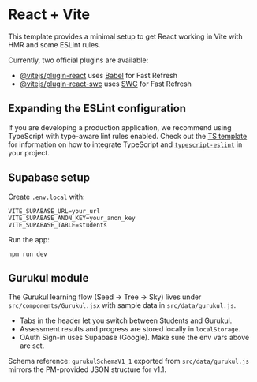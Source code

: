 # React + Vite

This template provides a minimal setup to get React working in Vite with HMR and some ESLint rules.

Currently, two official plugins are available:

- [@vitejs/plugin-react](https://github.com/vitejs/vite-plugin-react/blob/main/packages/plugin-react) uses [Babel](https://babeljs.io/) for Fast Refresh
- [@vitejs/plugin-react-swc](https://github.com/vitejs/vite-plugin-react/blob/main/packages/plugin-react-swc) uses [SWC](https://swc.rs/) for Fast Refresh

## Expanding the ESLint configuration

If you are developing a production application, we recommend using TypeScript with type-aware lint rules enabled. Check out the [TS template](https://github.com/vitejs/vite/tree/main/packages/create-vite/template-react-ts) for information on how to integrate TypeScript and [`typescript-eslint`](https://typescript-eslint.io) in your project.

## Supabase setup

Create `.env.local` with:

```
VITE_SUPABASE_URL=your_url
VITE_SUPABASE_ANON_KEY=your_anon_key
VITE_SUPABASE_TABLE=students
```

Run the app:

```
npm run dev
```

## Gurukul module

The Gurukul learning flow (Seed → Tree → Sky) lives under `src/components/Gurukul.jsx` with sample data in `src/data/gurukul.js`.

- Tabs in the header let you switch between Students and Gurukul.
- Assessment results and progress are stored locally in `localStorage`.
- OAuth Sign-in uses Supabase (Google). Make sure the env vars above are set.

Schema reference: `gurukulSchemaV1_1` exported from `src/data/gurukul.js` mirrors the PM-provided JSON structure for v1.1.
